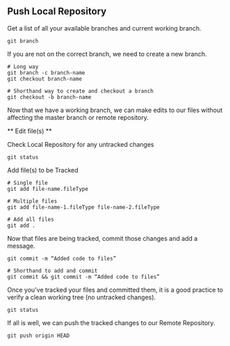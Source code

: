 ## Push Local Repository
Get a list of all your available branches and current working branch.
```shell
git branch
```
If you are not on the correct branch, we need to create a new branch.
```shell
# Long way
git branch -c branch-name
git checkout branch-name

# Shorthand way to create and checkout a branch
git checkout -b branch-name
```
Now that we have a working branch, we can make edits to our files without affecting the master branch or remote repository.

** Edit file(s) **

Check Local Repository for any untracked changes
```shell 
git status
```
Add file(s) to be Tracked
```shell
# Single file
git add file-name.fileType

# Multiple files
git add file-name-1.fileType file-name-2.fileType

# Add all files
git add . 
```
Now that files are being tracked, commit those changes and add a message. 
```shell 
git commit -m “Added code to files”

# Shorthand to add and commit 
git commit && git commit -m “Added code to files”
```

Once you've tracked your files and committed them, it is a good practice to verify a clean working tree (no untracked changes).
```shell 
git status
```

If all is well, we can push the tracked changes to our Remote Repository.
```shell 
git push origin HEAD
```
